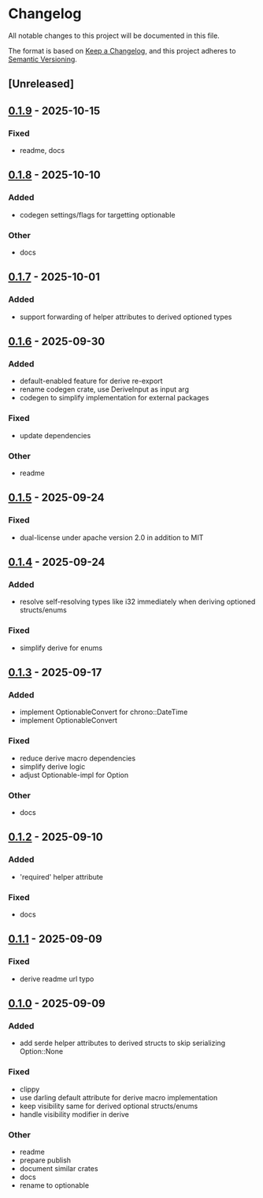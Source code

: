 # Changelog

All notable changes to this project will be documented in this file.

The format is based on [Keep a Changelog](https://keepachangelog.com/en/1.0.0/),
and this project adheres to [Semantic Versioning](https://semver.org/spec/v2.0.0.html).

## [Unreleased]

## [0.1.9](https://github.com/ngergs/optionable/compare/optionable_derive-v0.1.8...optionable_derive-v0.1.9) - 2025-10-15

### Fixed

- readme, docs

## [0.1.8](https://github.com/ngergs/optionable/compare/optionable_derive-v0.1.7...optionable_derive-v0.1.8) - 2025-10-10

### Added

- codegen settings/flags for targetting optionable

### Other

- docs

## [0.1.7](https://github.com/ngergs/optionable/compare/optionable_derive-v0.1.6...optionable_derive-v0.1.7) - 2025-10-01

### Added

- support forwarding of helper attributes to derived optioned types

## [0.1.6](https://github.com/ngergs/optionable/compare/optionable_derive-v0.1.5...optionable_derive-v0.1.6) - 2025-09-30

### Added

- default-enabled feature for derive re-export
- rename codegen crate, use DeriveInput as input arg
- codegen to simplify implementation for external packages

### Fixed

- update dependencies

### Other

- readme

## [0.1.5](https://github.com/ngergs/optionable/compare/optionable_derive-v0.1.4...optionable_derive-v0.1.5) - 2025-09-24

### Fixed

- dual-license under apache version 2.0 in addition to MIT

## [0.1.4](https://github.com/ngergs/optionable/compare/optionable_derive-v0.1.3...optionable_derive-v0.1.4) - 2025-09-24

### Added

- resolve self-resolving types like i32 immediately when deriving optioned structs/enums

### Fixed

- simplify derive for enums

## [0.1.3](https://github.com/ngergs/optionable/compare/optionable_derive-v0.1.2...optionable_derive-v0.1.3) - 2025-09-17

### Added

- implement OptionableConvert for chrono::DateTime
- implement OptionableConvert

### Fixed

- reduce derive macro dependencies
- simplify derive logic
- adjust Optionable-impl for Option

### Other

- docs

## [0.1.2](https://github.com/ngergs/optionable/compare/optionable_derive-v0.1.1...optionable_derive-v0.1.2) - 2025-09-10

### Added

- 'required' helper attribute

### Fixed

- docs

## [0.1.1](https://github.com/ngergs/optionable/compare/optionable_derive-v0.1.0...optionable_derive-v0.1.1) - 2025-09-09

### Fixed

- derive readme url typo

## [0.1.0](https://github.com/ngergs/optionable/releases/tag/optionable_derive-v0.1.0) - 2025-09-09

### Added

- add serde helper attributes to derived structs to skip serializing Option::None

### Fixed

- clippy
- use darling default attribute for derive macro implementation
- keep visibility same for derived optional structs/enums
- handle visibility modifier in derive

### Other

- readme
- prepare publish
- document similar crates
- docs
- rename to optionable
